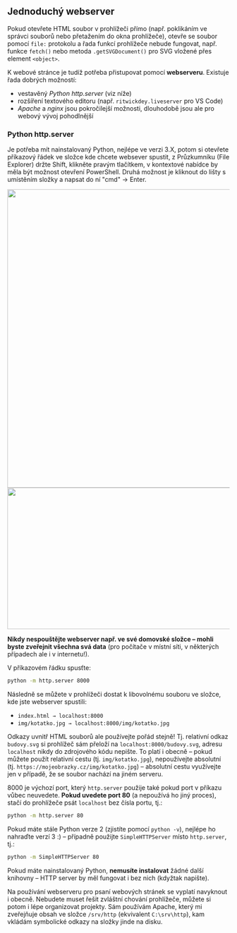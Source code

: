 ## Jednoduchý webserver

Pokud otevřete HTML soubor v prohlížeči přímo (např. poklikáním ve správci souborů nebo přetažením do okna prohlížeče), otevře se soubor pomocí `file:` protokolu a řada funkcí prohlížeče nebude fungovat, např. funkce `fetch()` nebo metoda `.getSVGDocument()` pro SVG vložené přes element `<object>`.

K webové stránce je tudíž potřeba přistupovat pomocí **webserveru**. Existuje řada dobrých možností:
* vestavěný *Python http.server* (viz níže)
* rozšíření textového editoru (např. `ritwickdey.liveserver` pro VS Code)
* *Apache* a *nginx* jsou pokročilejší možnosti, dlouhodobě jsou ale pro webový vývoj pohodlnější

### Python http.server

Je potřeba mít nainstalovaný Python, nejlépe ve verzi 3.X, potom si otevřete příkazový řádek ve složce kde chcete websever spustit, z Průzkumníku (File Explorer) držte Shift, klikněte pravým tlačítkem, v kontextové nabídce by měla být možnost otevření PowerShell. Druhá možnost je kliknout do lišty s umístěním složky a napsat do ní "cmd" → Enter.

<img src="https://gist.github.com/SLeitgeb/1465d9129872b0ed48d9269cd5e164a4/raw/f0756f501d68ecce7716e66146425789e1e22062/explorer_cmd_1.png" width="692" height="677">

<img src="https://gist.github.com/SLeitgeb/1465d9129872b0ed48d9269cd5e164a4/raw/f0756f501d68ecce7716e66146425789e1e22062/explorer_cmd_2.png" width="566" height="321">

**Nikdy nespouštějte webserver např. ve své domovské složce – mohli byste zveřejnit všechna svá data** (pro počítače v místní síti, v některých případech ale i v internetu!).

V příkazovém řádku spusťte:
```sh
python -m http.server 8000
```

Následně se můžete v prohlížeči dostat k libovolnému souboru ve složce, kde jste webserver spustili:
* `index.html → localhost:8000`
* `img/kotatko.jpg → localhost:8000/img/kotatko.jpg`

Odkazy uvnitř HTML souborů ale používejte pořád stejně! Tj. relativní odkaz `budovy.svg` si prohlížeč sám přeloží na `localhost:8000/budovy.svg`, adresu `localhost` nikdy do zdrojového kódu nepište. To platí i obecně – pokud můžete použít relativní cestu (tj. `img/kotatko.jpg`), nepoužívejte absolutní (tj. `https://mojeobrazky.cz/img/kotatko.jpg`) – absolutní cestu využívejte jen v případě, že se soubor nachází na jiném serveru.

8000 je výchozí port, který `http.server` použije také pokud port v příkazu vůbec neuvedete. **Pokud uvedete port 80** (a nepoužívá ho jiný proces), stačí do prohlížeče psát `localhost` bez čísla portu, tj.:
```sh
python -m http.server 80
```

Pokud máte stále Python verze 2 (zjistíte pomocí `python -v`), nejlépe ho nahraďte verzí 3 :) – případně použijte `SimpleHTTPServer` místo `http.server`, tj.:
```sh
python -m SimpleHTTPServer 80
```

Pokud máte nainstalovaný Python, **nemusíte instalovat** žádné další knihovny – HTTP server by měl fungovat i bez nich (kdyžtak napište).

Na používání webserveru pro psaní webových stránek se vyplatí navyknout i obecně. Nebudete muset řešit zvláštní chování prohlížeče, můžete si potom i lépe organizovat projekty. Sám používám Apache, který mi zveřejňuje obsah ve složce `/srv/http` (ekvivalent `C:\srv\http`), kam vkládám symbolické odkazy na složky jinde na disku.
